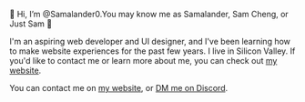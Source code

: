 👋 Hi, I’m @Samalander0.You may know me as Samalander, Sam Cheng, or Just Sam 🙂

I'm an aspiring web developer and UI designer, and I've been learning how to make website experiences for the past few years. I live in Silicon Valley. If you'd like to contact me or learn more about me, you can check out [my website](https://www.samalander.dev).  

You can contact me on [my website](https://www.samalander.dev), or [DM me on Discord](https://discord.com/users/588480933108121618).
